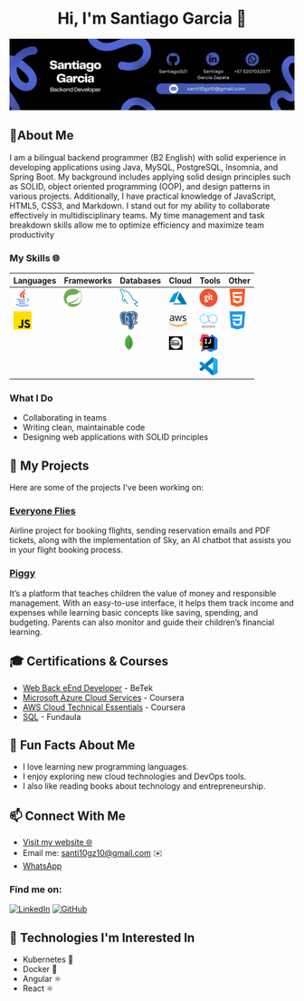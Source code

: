 <h1 align="center">Hi, I'm Santiago Garcia 👋</h1>


![Banner](images/santiagoBanner1.png)

## 📝About Me

I am a bilingual backend programmer (B2 English) with solid experience in developing applications using Java, MySQL, PostgreSQL, Insomnia, and Spring Boot. My background includes applying solid design principles such as SOLID, object oriented programming (OOP), and design patterns in various projects. Additionally, I have practical knowledge of JavaScript, HTML5, CSS3, and Markdown. I stand out for my ability to collaborate effectively in multidisciplinary teams. My time management and task breakdown skills allow me to optimize efficiency and maximize team productivity


### My Skills 🌐

| **Languages**              | **Frameworks**            | **Databases**              | **Cloud**                 | **Tools**                 | **Other**                 |
|----------------------------|---------------------------|----------------------------|---------------------------|---------------------------|---------------------------|
| ![java](images/Languages/java32.png) | ![Spring](images/framework/spring-icon-32.png) | ![mysql](images/Database/mysql.png) | ![Azure](images/Cloud/AzureIcon.jpeg) | ![git](images/Tools/git.png) | ![html](images/Other/html.png) |
| ![JS](images/Languages/js.png) |                           | ![postgreSQL](images/Database/postgre.png) | ![Aws](images/Cloud/Aws.jpeg) | ![git](images/Tools/devops.png) | ![css](images/Other/css-3.png) |
|                            |                           | ![mongodb](images/Database/mongodbIcon.png) | ![Railway](images/Cloud/railway1.png) | ![IntellijIDEA](images/Tools/IntelliJ_IDEA_Icon32.png) |                           |
|                            |                           |                            |                           | ![vscode](images/Tools/vscode.png) |                           |

### What I Do

- Collaborating in teams
- Writing clean, maintainable code
- Designing web applications with SOLID principles

## 🚀 My Projects
Here are some of the projects I've been working on:

### [Everyone Flies](https://github.com/SantiagoGZ1/Aerolinea_EveryOneFlies?tab=readme-ov-file)
Airline project for booking flights, sending reservation
emails and PDF tickets, along with the implementation of Sky, an AI chatbot that assists you in your flight booking process.

### [Piggy](https://github.com/LinaNaranjo/Piggy/tree/developer)
It’s a platform that teaches children the value of money and responsible management. With an easy-to-use interface, it helps them track income and expenses while learning basic concepts like saving, spending, and budgeting. Parents can also monitor and guide their children’s financial learning.

## 🎓 Certifications & Courses
- [Web Back eEnd Developer](https://drive.google.com/file/d/1WCmTrY0qr0MK3r05Ebl4hF5uzari-TcV/view?usp=drive_link) - BeTek
- [Microsoft Azure Cloud Services](https://drive.google.com/file/d/1RlzHuEaVFrpY_kgM0Na2GyqHEVPhw6G7/view?usp=drive_link) - Coursera
- [AWS Cloud Technical Essentials](https://drive.google.com/file/d/1ecLZKuI7BkCaubKTg3cRSm_sG3v9qeUI/view?usp=drive_link) - Coursera
- [SQL](https://drive.google.com/file/d/1Fve27caVg3K-XKWPsTp-65cq6jOjc_wJ/view?usp=drive_link) - Fundaula


## 🌟 Fun Facts About Me

- I love learning new programming languages.
- I enjoy exploring new cloud technologies and DevOps tools.
- I also like reading books about technology and entrepreneurship.


## 📫 Connect With Me
- [Visit my website 🌐](https://orange-river-011e34910.5.azurestaticapps.net/)
- Email me: santi10gz10@gmail.com ✉️
- [WhatsApp](https://wa.me/573207032077)
  
### Find me on:
[![LinkedIn](https://img.shields.io/badge/linkedin-%230077B5.svg?style=for-the-badge&logo=linkedin&logoColor=white)](https://www.linkedin.com/in/santiago-garcia-backendtech/)
[![GitHub](https://img.shields.io/badge/github-%23000000.svg?style=for-the-badge&logo=github&logoColor=white)](https://github.com/santi10gz10)

## 🔮 Technologies I'm Interested In

- Kubernetes 🐳
- Docker 🐋
- Angular ⚛️
- React ⚛️